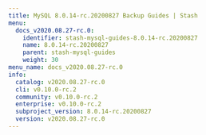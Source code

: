 ```yaml
---
title: MySQL 8.0.14-rc.20200827 Backup Guides | Stash
menu:
  docs_v2020.08.27-rc.0:
    identifier: stash-mysql-guides-8.0.14-rc.20200827
    name: 8.0.14-rc.20200827
    parent: stash-mysql-guides
    weight: 30
menu_name: docs_v2020.08.27-rc.0
info:
  catalog: v2020.08.27-rc.0
  cli: v0.10.0-rc.2
  community: v0.10.0-rc.2
  enterprise: v0.10.0-rc.2
  subproject_version: 8.0.14-rc.20200827
  version: v2020.08.27-rc.0
---
```


